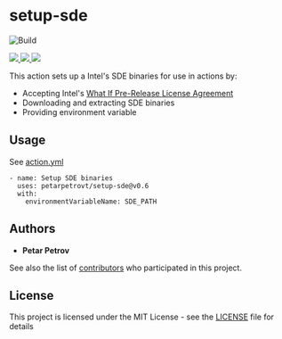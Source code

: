 # setup-sde

![Build](https://github.com/petarpetrovt/setup-sde/workflows/Build/badge.svg?branch=master)

<p align="left">
    <a href="https://github.com/petarpetrovt/setup-sde/actions?query=workflow%3ABuild" alt="Contributors">
        <img src="https://github.com/petarpetrovt/setup-sde/workflows/Build/badge.svg?branch=master" />
    </a>
    <a href="https://github.com/petarpetrovt/setup-sde/graphs/contributors" alt="Contributors">
        <img src="https://img.shields.io/github/contributors/petarpetrovt/setup-sde" />
    </a>
    <a href="https://github.com/petarpetrovt/setup-sde/pulse" alt="Activity">
        <img src="https://img.shields.io/github/commit-activity/m/petarpetrovt/setup-sde" />
    </a>
</p>

This action sets up a Intel's SDE binaries for use in actions by:

* Accepting Intel's [What If Pre-Release License Agreement](https://software.intel.com/protected-download/267266/144917)
* Downloading and extracting SDE binaries
* Providing environment variable

## Usage

See [action.yml](action.yml)

```
- name: Setup SDE binaries
  uses: petarpetrovt/setup-sde@v0.6
  with:
    environmentVariableName: SDE_PATH
```

## Authors

* **Petar Petrov**

See also the list of [contributors](https://github.com/SharpPTP/setup-sde/graphs/contributors) who participated in this project.

## License

This project is licensed under the MIT License - see the [LICENSE](LICENSE) file for details
